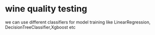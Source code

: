 # wine quality testing
we can use different classifiers for model training like LinearRegression, DecisionTreeClassifier,Xgboost etc

